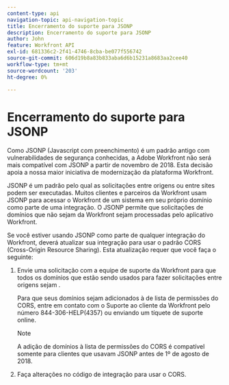 ```yaml
---
content-type: api
navigation-topic: api-navigation-topic
title: Encerramento do suporte para JSONP
description: Encerramento do suporte para JSONP
author: John
feature: Workfront API
exl-id: 681336c2-2f41-4746-8cba-be077f556742
source-git-commit: 606d19b8a83b833aba6d6b15231a8683aa2cee40
workflow-type: tm+mt
source-wordcount: '203'
ht-degree: 0%

---
```


# Encerramento do suporte para JSONP

Como JSONP (Javascript com preenchimento) é um padrão antigo com vulnerabilidades de segurança conhecidas, a Adobe Workfront não será mais compatível com JSONP a partir de novembro de 2018. Esta decisão apoia a nossa maior iniciativa de modernização da plataforma Workfront.

JSONP é um padrão pelo qual as solicitações entre origens ou entre sites podem ser executadas. Muitos clientes e parceiros da Workfront usam JSONP para acessar o Workfront de um sistema em seu próprio domínio como parte de uma integração. O JSONP permite que solicitações de domínios que não sejam da Workfront sejam processadas pelo aplicativo Workfront.

Se você estiver usando JSONP como parte de qualquer integração do Workfront, deverá atualizar sua integração para usar o padrão CORS (Cross-Origin Resource Sharing). Esta atualização requer que você faça o seguinte:

1. Envie uma solicitação com a equipe de suporte da Workfront para que todos os domínios que estão sendo usados para fazer solicitações entre origens sejam .

   Para que seus domínios sejam adicionados à  de lista de permissões do CORS, entre em contato com o Suporte ao cliente da Workfront pelo número 844-306-HELP(4357) ou enviando um tíquete de suporte online.

   >[!NOTE]
   >
   >A adição de domínios à lista de permissões do CORS é compatível somente para clientes que usavam JSONP antes de 1º de agosto de 2018.


1. Faça alterações no código de integração para usar o CORS.
